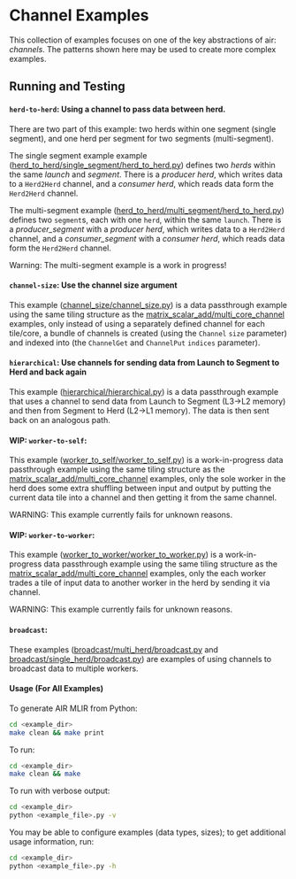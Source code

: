 # Channel Examples

This collection of examples focuses on one of the key abstractions of air: *channels*. The patterns shown here may be used to create more complex examples.

## Running and Testing

#### ```herd-to-herd```: Using a channel to pass data between herd.

There are two part of this example: two herds within one segment (single segment), and one herd per segment for two segments (multi-segment).

The single segment example example ([herd_to_herd/single_segment/herd_to_herd.py](herd_to_herd/single_segment/herd_to_herd.py)) defines two *herds* within the same *launch* and *segment*. There is a *producer herd*, which writes data to a `Herd2Herd` channel, and a *consumer herd*, which reads data form the `Herd2Herd` channel.

The multi-segment example ([herd_to_herd/multi_segment/herd_to_herd.py](herd_to_herd/multi_segment/herd_to_herd.py)) defines two `segment`s, each with one `herd`, within the same `launch`. There is a *producer_segment* with a *producer herd*, which writes data to a `Herd2Herd` channel, and a *consumer_segment* with a *consumer herd*, which reads data form the `Herd2Herd` channel.

Warning: The multi-segment example is a work in progress!

#### ```channel-size```: Use the channel size argument

This example ([channel_size/channel_size.py](channel_size/channel_size.py)) is a data passthrough example using the same tiling structure as the [matrix_scalar_add/multi_core_channel](../matrix_scalar_add/multi_core_channel.py) examples, only instead of using a separately defined channel for each tile/core, a bundle of channels is created (using the `Channel` `size` parameter) and indexed into (the `ChannelGet` and `ChannelPut` `indices` parameter).

#### ```hierarchical```: Use channels for sending data from Launch to Segment to Herd and back again

This example ([hierarchical/hierarchical.py](hierarchical/hierarchical.py)) is a data passthrough example that uses a channel to send data from Launch to Segment (L3->L2 memory) and then from Segment to Herd (L2->L1 memory). The data is then sent back on an analogous path.

#### WIP: ```worker-to-self```:

This example ([worker_to_self/worker_to_self.py](worker_to_self/worker_to_self.py)) is a work-in-progress data passthrough example using the same tiling structure as the [matrix_scalar_add/multi_core_channel](../matrix_scalar_add/multi_core_channel.py) examples, only the sole worker in the herd does some extra shuffling between input and output by putting the current data tile into a channel and then getting it from the same channel.

WARNING: This example currently fails for unknown reasons.

#### WIP: ```worker-to-worker```:

This example ([worker_to_worker/worker_to_worker.py](worker_to_worker/worker_to_worker.py)) is a work-in-progress data passthrough example using the same tiling structure as the [matrix_scalar_add/multi_core_channel](../matrix_scalar_add/multi_core_channel.py) examples, only the each worker trades a tile of input data to another worker in the herd by sending it via channel.

WARNING: This example currently fails for unknown reasons.

#### ```broadcast```:

These examples ([broadcast/multi_herd/broadcast.py](broadcast/multi_herd/broadcast.py) and [broadcast/single_herd/broadcast.py](broadcast/single_herd/broadcast.py)) are examples of using channels to broadcast data to multiple workers.


#### Usage (For All Examples)

To generate AIR MLIR from Python:
```bash
cd <example_dir>
make clean && make print
```

To run:
```bash
cd <example_dir>
make clean && make
```

To run with verbose output:
```bash
cd <example_dir>
python <example_file>.py -v
```

You may be able to configure examples (data types, sizes); to get additional usage information, run:
```bash
cd <example_dir>
python <example_file>.py -h
```
